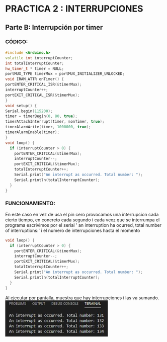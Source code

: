 # PRACTICA 2 : INTERRUPCIONES
## Parte B: Interrupción por timer

### CÓDIGO:

```cpp
#include <Arduino.h>
volatile int interruptCounter;
int totalInterruptCounter;
hw_timer_t * timer = NULL;
portMUX_TYPE timerMux = portMUX_INITIALIZER_UNLOCKED;
void IRAM_ATTR onTimer() {
portENTER_CRITICAL_ISR(&timerMux);
interruptCounter++;
portEXIT_CRITICAL_ISR(&timerMux);
}
void setup() {
Serial.begin(115200);
timer = timerBegin(0, 80, true);
timerAttachInterrupt(timer, &onTimer, true);
timerAlarmWrite(timer, 1000000, true);
timerAlarmEnable(timer);
}
void loop() {
  if (interruptCounter > 0) {
    portENTER_CRITICAL(&timerMux);
    interruptCounter--;
    portEXIT_CRITICAL(&timerMux);
    totalInterruptCounter++;
    Serial.print("An interrupt as occurred. Total number: ");
    Serial.println(totalInterruptCounter);
  }
}

```

### FUNCIONAMIENTO:
En este caso en vez de usa el pin cero provocamos una interrupcion cada cierto tiempo, en concreto cada segundo i cada vexz que se interrumpa el programa escrivimos por el serial ' an interruption ha ocurred, total number of interruptions:' i el numero de interrupciones hasta el momento 



```cpp
void loop() {
  if (interruptCounter > 0) {
    portENTER_CRITICAL(&timerMux);
    interruptCounter--;
    portEXIT_CRITICAL(&timerMux);
    totalInterruptCounter++;
    Serial.print("An interrupt as occurred. Total number: ");
    Serial.println(totalInterruptCounter);
  }
}
```
Al ejecutar por pantalla, muestra que hay interrupciones i las va sumando.
![alt text](captura.jpg)